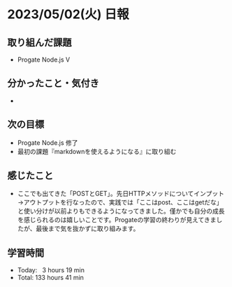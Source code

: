 # 2023/05/02(火) 日報
## 取り組んだ課題
- Progate Node.js Ⅴ

## 分かったこと・気付き
-

## 次の目標
- Progate Node.js 修了
- 最初の課題『markdownを使えるようになる』に取り組む

## 感じたこと
- ここでも出てきた「POSTとGET」。先日HTTPメソッドについてインプット→アウトプットを行なったので、実践では「ここはpost、ここはgetだな」と使い分けが以前よりもできるようになってきました。僅かでも自分の成長を感じられるのは嬉しいことです。Progateの学習の終わりが見えてきましたが、最後まで気を抜かずに取り組みます。

## 学習時間
- Today:&nbsp;&nbsp;&nbsp;3 hours 19 min
- Total: 133 hours 41 min
